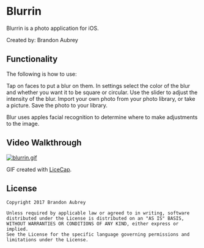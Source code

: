 # Blurrin

Blurrin is a photo application for iOS.

Created by: Brandon Aubrey

## Functionality

The following is how to use:

Tap on faces to put a blur on them.
In settings select the color of the blur and whether you want it to be square or circular.
Use the slider to adjust the intensity of the blur.
Import your own photo from your photo library, or take a picture.
Save the photo to your library.

Blur uses apples facial recognition to determine where to make adjustments to the image.

## Video Walkthrough 

<a href="https://gifyu.com/image/Sfim"><img src="https://gifyu.com/images/blurrin.gif" alt="blurrin.gif" border="0" /></a>

GIF created with [LiceCap](http://www.cockos.com/licecap/).

## License

    Copyright 2017 Brandon Aubrey

    Unless required by applicable law or agreed to in writing, software
    distributed under the License is distributed on an "AS IS" BASIS,
    WITHOUT WARRANTIES OR CONDITIONS OF ANY KIND, either express or implied.
    See the License for the specific language governing permissions and
    limitations under the License.





